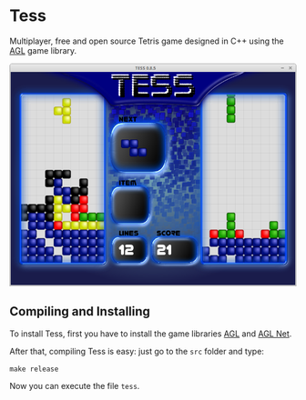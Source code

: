 # Tess

Multiplayer, free and open source Tetris game designed in C++ using the
[AGL](https://github.com/yds12/agl) game library.

![Tess Screenshot](/screenshot/05.png?raw=true)

## Compiling and Installing

To install Tess, first you have to install the game libraries 
[AGL](https://github.com/yds12/agl) and 
[AGL Net](https://github.com/yds12/agl-net).

After that, compiling Tess is easy: just go to the `src` folder and type:

```
make release
```

Now you can execute the file `tess`.
